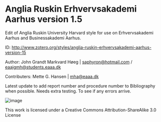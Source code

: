 # Anglia Ruskin Erhvervsakademi Aarhus version 1.5
Edit of Anglia Ruskin University Harvard style for use on Erhvervsakademi Aarhus and Businessakademi Aarhus.

ID: http://www.zotero.org/styles/anglia-ruskin-erhvervsakademi-aarhus-version-15

Author: John Grandt Markvard Høeg | saphyron@hotmail.com / eaajgmh@students.eaaa.dk

Contributers: Mette G. Hansen | mha@eaaa.dk

Latest update to add report number and procedure number to Bibliography when possible. Needs extra testing. To see if any errors arrive.

![image](https://user-images.githubusercontent.com/30288325/218165115-2481e117-3843-4520-babd-c7c34da0e511.png)

This work is licensed under a Creative Commons Attribution-ShareAlike 3.0 License
